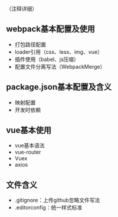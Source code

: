 （注释详细）
## webpack基本配置及使用
- 打包路径配置
- loader引用（css、less、img、vue）
- 插件使用（babel、js压缩）
- 配置文件分离写法（WebpackMerge）
## package.json基本配置及含义
- 映射配置
- 开发时依赖
## vue基本使用
- vue基本语法
- vue-router
- Vuex
- axios
## 文件含义
- .gitignore：上传github忽略文件写法
- .editorconfig：统一样式标准